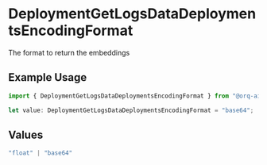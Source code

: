 # DeploymentGetLogsDataDeploymentsEncodingFormat

The format to return the embeddings

## Example Usage

```typescript
import { DeploymentGetLogsDataDeploymentsEncodingFormat } from "@orq-ai/node/models/operations";

let value: DeploymentGetLogsDataDeploymentsEncodingFormat = "base64";
```

## Values

```typescript
"float" | "base64"
```